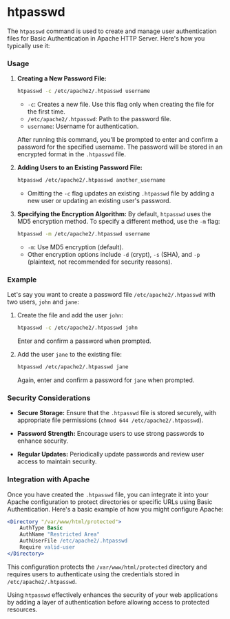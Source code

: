 # htpasswd
The `htpasswd` command is used to create and manage user authentication files for Basic Authentication in Apache HTTP Server. Here's how you typically use it:

### Usage

1. **Creating a New Password File:**
   ```bash
   htpasswd -c /etc/apache2/.htpasswd username
   ```
   - `-c`: Creates a new file. Use this flag only when creating the file for the first time.
   - `/etc/apache2/.htpasswd`: Path to the password file.
   - `username`: Username for authentication.

   After running this command, you'll be prompted to enter and confirm a password for the specified username. The password will be stored in an encrypted format in the `.htpasswd` file.

2. **Adding Users to an Existing Password File:**
   ```bash
   htpasswd /etc/apache2/.htpasswd another_username
   ```
   - Omitting the `-c` flag updates an existing `.htpasswd` file by adding a new user or updating an existing user's password.

3. **Specifying the Encryption Algorithm:**
   By default, `htpasswd` uses the MD5 encryption method. To specify a different method, use the `-m` flag:
   ```bash
   htpasswd -m /etc/apache2/.htpasswd username
   ```
   - `-m`: Use MD5 encryption (default).
   - Other encryption options include `-d` (crypt), `-s` (SHA), and `-p` (plaintext, not recommended for security reasons).

### Example

Let's say you want to create a password file `/etc/apache2/.htpasswd` with two users, `john` and `jane`:

1. Create the file and add the user `john`:
   ```bash
   htpasswd -c /etc/apache2/.htpasswd john
   ```
   Enter and confirm a password when prompted.

2. Add the user `jane` to the existing file:
   ```bash
   htpasswd /etc/apache2/.htpasswd jane
   ```
   Again, enter and confirm a password for `jane` when prompted.

### Security Considerations

- **Secure Storage:** Ensure that the `.htpasswd` file is stored securely, with appropriate file permissions (`chmod 644 /etc/apache2/.htpasswd`).
  
- **Password Strength:** Encourage users to use strong passwords to enhance security.

- **Regular Updates:** Periodically update passwords and review user access to maintain security.

### Integration with Apache

Once you have created the `.htpasswd` file, you can integrate it into your Apache configuration to protect directories or specific URLs using Basic Authentication. Here's a basic example of how you might configure Apache:

```apache
<Directory "/var/www/html/protected">
    AuthType Basic
    AuthName "Restricted Area"
    AuthUserFile /etc/apache2/.htpasswd
    Require valid-user
</Directory>
```

This configuration protects the `/var/www/html/protected` directory and requires users to authenticate using the credentials stored in `/etc/apache2/.htpasswd`.

Using `htpasswd` effectively enhances the security of your web applications by adding a layer of authentication before allowing access to protected resources.
